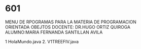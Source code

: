 
# 601

MENU DE RPOGRAMAS PARA LA MATERIA DE PROGRAMACION ORIENTADA OBEJTOS
DOCENTE: DR.HUGO ORTIZ QUIROGA
ALUMNO:MARIA FERNANDA SANTILLAN AVILA

1 HolaMundo.java 
2. V1TREEFIV.java